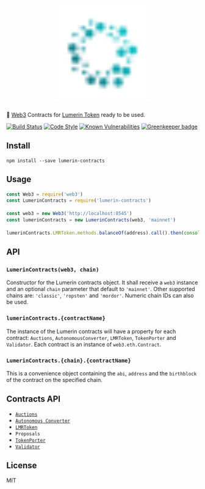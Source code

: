 <h1 align="center">
  <img src="./logo.png" alt="Lumerin Contracts JS" width="50%">
</h1>

🔌  [Web3](https://github.com/ethereum/web3.js) Contracts for [Lumerin Token](http://lumerin.io) ready to be used.

[![Build Status](https://travis-ci.org/autonomoussoftware/lumerin-contracts-js.svg?branch=master)](https://travis-ci.org/autonomoussoftware/lumerin-contracts-js)
[![Code Style](https://img.shields.io/badge/code%20style-bloq-0063a6.svg)](https://github.com/bloq/eslint-config-bloq)
[![Known Vulnerabilities](https://snyk.io/test/github/autonomoussoftware/lumerin-contracts-js/badge.svg?targetFile=package.json)](https://snyk.io/test/github/autonomoussoftware/lumerin-contracts-js) [![Greenkeeper badge](https://badges.greenkeeper.io/autonomoussoftware/lumerin-contracts-js.svg)](https://greenkeeper.io/)

## Install

```shell
npm install --save lumerin-contracts
```

## Usage

```js
const Web3 = require('web3')
const LumerinContracts = require('lumerin-contracts')

const web3 = new Web3('http://localhost:8545')
const lumerinContracts = new LumerinContracts(web3, 'mainnet')

lumerinContracts.LMRToken.methods.balanceOf(address).call().then(console.log)
```

## API

### `LumerinContracts(web3, chain)`

Constructor for the Lumerin contracts object.
It shall receive a `web3` instance and an optional `chain` parameter that default to `'mainnet'`.
Other supported chains are: `'classic'`, `'ropsten'` and `'mordor'`.
Numeric chain IDs can also be used.

### `lumerinContracts.{contractName}`

The instance of the Lumerin contracts will have a property for each contract: `Auctions`, `AutonomousConverter`, `LMRToken`, `TokenPorter` and `Validator`.
Each contract is an instance of `web3.eth.Contract`.

### `LumerinContracts.{chain}.{contractName}`

This is a convenience object containing the `abi`, `address` and the `birthblock` of the contract on the specified chain.

## Contracts API

  - [`Auctions`](https://github.com/autonomoussoftware/documentation/blob/master/owners_manual/owners_manual.md#auction-api)
  - [`Autonomous Converter`](https://github.com/autonomoussoftware/documentation/blob/master/owners_manual/owners_manual.md#autonomous-converter-contract-api)
  - [`LMRToken`](https://github.com/autonomoussoftware/documentation/blob/master/owners_manual/owners_manual.md#token-api)
  - `Proposals`
  - [`TokenPorter`](https://github.com/autonomoussoftware/documentation/blob/master/owners_manual/owners_manual.md#tokenporter-api)
  - [`Validator`](https://github.com/autonomoussoftware/documentation/blob/master/owners_manual/owners_manual.md#validator-api)

## License

MIT
